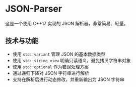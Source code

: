 # JSON-Parser

这是一个使用 C++17 实现的 JSON 解析器，非常简易、轻量。

## 技术与功能
- 使用 `std::variant` 管理 JSON 的基本数据类型
- 使用 `std::string_view` 明确只读语义，避免拷贝字符串对象
- 使用 `std::optional` 作为错误处理方案
- 通过递归下降对 JSON 字符串进行解析
- 支持在解析后进行动态修改，并重新输出为 JSON 字符串
